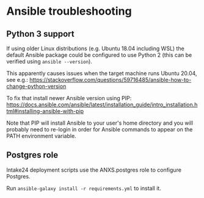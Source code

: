 # Ansible troubleshooting

## Python 3 support

If using older Linux distributions (e.g. Ubuntu 18.04 including WSL) the default Ansible package could be configured
to use Python 2 (this can be verified using `ansible --version`).

This apparently causes issues when the target machine runs Ubuntu 20.04, see e.g.:
 https://stackoverflow.com/questions/59716485/ansible-how-to-change-python-version 

To fix that install newer Ansible version using PIP:
 https://docs.ansible.com/ansible/latest/installation_guide/intro_installation.html#installing-ansible-with-pip
 
 Note that PIP will install Ansible to your user's home directory and you will probably need to re-login in order
 for Ansible commands to appear on the PATH environment variable.
 
## Postgres role

Intake24 deployment scripts use the ANXS.postgres role to configure Postgres.

Run `ansible-galaxy install -r requirements.yml` to install it.
